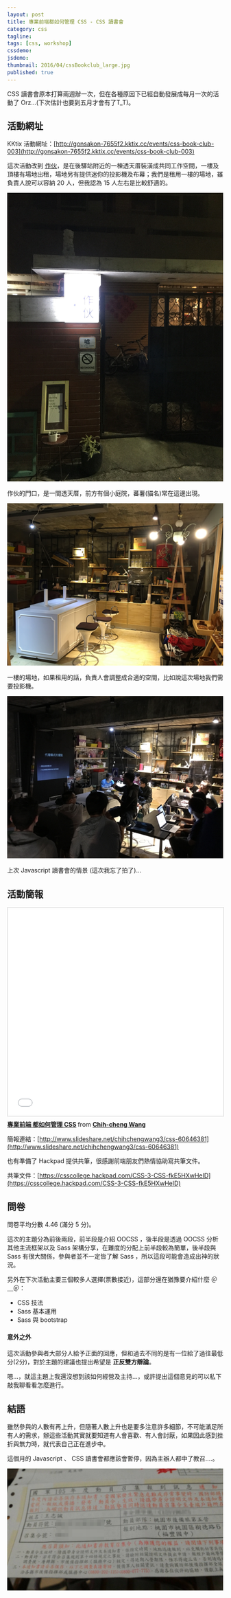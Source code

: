```yaml
---
layout: post
title: 專業前端都如何管理 CSS - CSS 讀書會
category: css
tagline:
tags: [css, workshop]
cssdemo:
jsdemo:
thumbnail: 2016/04/cssBookclub_large.jpg
published: true
---
```


CSS 讀書會原本打算兩週辦一次，但在各種原因下已經自動發展成每月一次的活動了 Orz...(下次估計也要到五月才會有了T_T)。

<!-- more -->

## 活動網址

KKtix 活動網址：[http://gonsakon-7655f2.kktix.cc/events/css-book-club-003](http://gonsakon-7655f2.kktix.cc/events/css-book-club-003)

這次活動改到 [作伙](https://www.facebook.com/tsohuespace)，是在後驛站附近的一棟透天厝裝潢成共同工作空間，一樓及頂樓有場地出租，場地另有提供迷你的投影機及布幕；我們是租用一樓的場地，雖負責人說可以容納 20 人，但我認為 15 人左右是比較舒適的。

![](/images/2016/04/IMG_0523.jpg)

作伙的門口，是一間透天厝，前方有個小庭院，蕃薯(貓名)常在這邊出現。

![](/images/2016/04/IMG_0515.jpg)

一樓的場地，如果租用的話，負責人會調整成合適的空間，比如說這次場地我們需要投影機。

![](/images/2016/04/IMG_0533.jpg)

上次 Javascript 讀書會的情景 (這次我忘了拍了)...

## 活動簡報

<iframe src="//www.slideshare.net/slideshow/embed_code/key/5XBakWhFn2oRJy" width="595" height="485" frameborder="0" marginwidth="0" marginheight="0" scrolling="no" style="border:1px solid #CCC; border-width:1px; margin-bottom:5px; max-width: 100%;" allowfullscreen> </iframe> <div style="margin-bottom:5px"> <strong> <a href="//www.slideshare.net/chihchengwang3/css-60646381" title="專業前端 都如何管理 CSS" target="blank">專業前端 都如何管理 CSS</a> </strong> from <strong><a href="//www.slideshare.net/chihchengwang3" target="blank">Chih-cheng Wang</a></strong> </div>

簡報連結：[http://www.slideshare.net/chihchengwang3/css-60646381](http://www.slideshare.net/chihchengwang3/css-60646381)

也有準備了 Hackpad 提供共筆，很感謝前端朋友們熱情協助寫共筆文件。

共筆文件：[https://csscollege.hackpad.com/CSS-3-CSS-fkE5HXwHeID](https://csscollege.hackpad.com/CSS-3-CSS-fkE5HXwHeID)

## 問卷

問卷平均分數 4.46 (滿分 5 分)。

這次的主題分為前後兩段，前半段是介紹 OOCSS ，後半段是透過 OOCSS 分析其他主流框架以及 Sass 架構分享，在難度的分配上前半段較為簡單，後半段與 Sass 有很大關係，參與者並不一定皆了解 Sass ，所以這段可能會造成出神的狀況。

另外在下次活動主要三個較多人選擇(票數接近)，這部分還在猶豫要介紹什麼 ＠＿＠：

- CSS 技法
- Sass 基本運用
- Sass 與 bootstrap

#### 意外之外

這次活動參與者大部分人給予正面的回應，但和過去不同的是有一位給了過往最低分(2分)，對於主題的建議也提出希望是 **正反雙方辯論**。

嗯...，就這主題上我還沒想到該如何經營及主持...，或許提出這個意見的可以私下敲我聊看看怎麼進行。

## 結語

雖然參與的人數有再上升，但隨著人數上升也是要多注意許多細節，不可能滿足所有人的需求，辦這些活動其實就要知道有人會喜歡、有人會討厭，如果因此感到挫折與無力時，就代表自己正在進步中。

這個月的 Javascript 、 CSS 讀書會都應該會暫停，因為主辦人都中了教召....。

![](/images/2016/04/24636.png)
